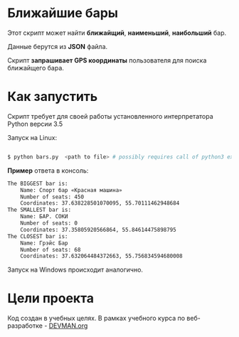 # Ближайшие бары

Этот скрипт может найти **ближайщий**, **наименьший**, **наибольший** бар.

Данные берутся из **JSON** файла.

Скрипт **запрашивает GPS координаты** пользователя для поиска ближайщего бара.

# Как запустить

Скрипт требует для своей работы установленного интерпретатора Python версии 3.5

Запуск на Linux:

```bash

$ python bars.py  <path to file> # possibly requires call of python3 executive instead of just python

```

**Пример** ответа в консоль:

```bash
The BIGGEST bar is:
    Name: Спорт бар «Красная машина»
    Number of seats: 450
    Coordinates: 37.638228501070095, 55.70111462948684
The SMALLEST bar is:
    Name: БАР. СОКИ
    Number of seats: 0
    Coordinates: 37.35805920566864, 55.84614475898795
The CLOSEST bar is:
    Name: Грэйс Бар
    Number of seats: 68
    Coordinates: 37.632064484372663, 55.756834594680008
```

Запуск на Windows происходит аналогично.

# Цели проекта

Код создан в учебных целях. В рамках учебного курса по веб-разработке - [DEVMAN.org](https://devman.org)
